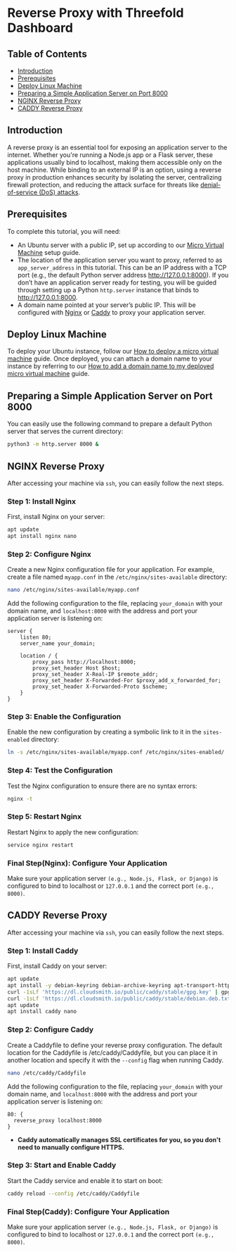 # Reverse Proxy with Threefold Dashboard

## Table of Contents  

- [Introduction](#introduction)
- [Prerequisites](#prerequisites)
- [Deploy Linux Machine](#deploy-linux-machine)
- [Preparing a Simple Application Server on Port 8000](#preparing-a-simple-application-server-on-port-8000)
- [NGINX Reverse Proxy](#nginx-reverse-proxy)
- [CADDY Reverse Proxy](#caddy-reverse-proxy)

## Introduction

A reverse proxy is an essential tool for exposing an application server to the internet. Whether you're running a Node.js app or a Flask server, these applications usually bind to localhost, making them accessible only on the host machine. While binding to an external IP is an option, using a reverse proxy in production enhances security by isolating the server, centralizing firewall protection, and reducing the attack surface for threats like [denial-of-service (DoS) attacks](https://en.wikipedia.org/wiki/Denial-of-service_attack).

## Prerequisites

To complete this tutorial, you will need:

- An Ubuntu server with a public IP, set up according to our [Micro Virtual Machine](https://manual.grid.tf/documentation/dashboard/solutions/vm.html) setup guide.
- The location of the application server you want to proxy, referred to as `app_server_address` in this tutorial. This can be an IP address with a TCP port (e.g., the default Python server address <http://127.0.0.1:8000>). If you don’t have an application server ready for testing, you will be guided through setting up a Python `http.server` instance that binds to <http://127.0.0.1:8000>.
- A domain name pointed at your server’s public IP. This will be configured with [Nginx](https://nginx.org/en/) or [Caddy](https://caddyserver.com/) to proxy your application server.

## Deploy Linux Machine

To deploy your Ubuntu instance, follow our [How to deploy a micro virtual machine](https://manual.grid.tf/documentation/dashboard/solutions/vm.html) guide. Once deployed, you can attach a domain name to your instance by referring to our [How to add a domain name to my deployed micro virtual machine](https://manual.grid.tf/documentation/dashboard/solutions/add_domain.html) guide.

## Preparing a Simple Application Server on Port 8000

You can easily use the following command to prepare a default Python server that serves the current directory:

```sh
python3 -m http.server 8000 &
```

## NGINX Reverse Proxy

After accessing your machine via `ssh`, you can easily follow the next steps.

### Step 1: Install Nginx

First, install Nginx on your server:

```sh
apt update
apt install nginx nano
```

### Step 2: Configure Nginx

Create a new Nginx configuration file for your application. For example, create a file named `myapp.conf` in the `/etc/nginx/sites-available` directory:

```sh
nano /etc/nginx/sites-available/myapp.conf
```

Add the following configuration to the file, replacing `your_domain` with your domain name, and `localhost:8000` with the address and port your application server is listening on:

```nginx
server {
    listen 80;
    server_name your_domain;

    location / {
        proxy_pass http://localhost:8000;
        proxy_set_header Host $host;
        proxy_set_header X-Real-IP $remote_addr;
        proxy_set_header X-Forwarded-For $proxy_add_x_forwarded_for;
        proxy_set_header X-Forwarded-Proto $scheme;
    }
}
```

### Step 3: Enable the Configuration

Enable the new configuration by creating a symbolic link to it in the `sites-enabled` directory:

```sh
ln -s /etc/nginx/sites-available/myapp.conf /etc/nginx/sites-enabled/
```

### Step 4: Test the Configuration

Test the Nginx configuration to ensure there are no syntax errors:

```sh
nginx -t
```

### Step 5: Restart Nginx

Restart Nginx to apply the new configuration:

```sh
service nginx restart
```

### Final Step(Nginx): Configure Your Application

Make sure your application server `(e.g., Node.js, Flask, or Django)` is configured to bind to localhost or `127.0.0.1` and the correct port `(e.g., 8000)`.

## CADDY Reverse Proxy

After accessing your machine via `ssh`, you can easily follow the next steps.

### Step 1: Install Caddy

First, install Caddy on your server:

```sh
apt update
apt install -y debian-keyring debian-archive-keyring apt-transport-https curl
curl -1sLf 'https://dl.cloudsmith.io/public/caddy/stable/gpg.key' | gpg --dearmor -o /usr/share/keyrings/caddy-stable-archive-keyring.gpg
curl -1sLf 'https://dl.cloudsmith.io/public/caddy/stable/debian.deb.txt' | tee /etc/apt/sources.list.d/caddy-stable.list
apt update
apt install caddy nano
```

### Step 2: Configure Caddy

Create a Caddyfile to define your reverse proxy configuration. The default location for the Caddyfile is /etc/caddy/Caddyfile, but you can place it in another location and specify it with the `--config` flag when running Caddy.

```sh
nano /etc/caddy/Caddyfile
```

Add the following configuration to the file, replacing `your_domain` with your domain name, and `localhost:8000` with the address and port your application server is listening on:

```caddy
80: {
  reverse_proxy localhost:8000
}
```

- **Caddy automatically manages SSL certificates for you, so you don't need to manually configure HTTPS.**

### Step 3: Start and Enable Caddy

Start the Caddy service and enable it to start on boot:

```sh
caddy reload --config /etc/caddy/Caddyfile 
```

### Final Step(Caddy): Configure Your Application

Make sure your application server `(e.g., Node.js, Flask, or Django)` is configured to bind to localhost or `127.0.0.1` and the correct port `(e.g., 8000)`.
